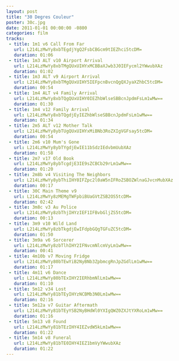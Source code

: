 ```yaml
---
layout: post
title: "30 Degres Couleur"
poster: 30c.jpg
date: 2011-01-01 00:00:00 -0800
categories: film
tracks:
 - title: 1m1 v6 Call From Far
   url: L214LzMwYy8xbTEgdjYgQ2FsbCBGcm9tIEZhci5tcDM=
   duration: 01:06
 - title: 1m3 ALT v10 Airport Arrival
   url: L214LzMwYy8xbTMgQUxUIHYxMCBBaXJwb3J0IEFycml2YWwubXAz
   duration: 01:02
 - title: 1m3 ALT v9 Airport Arrival
   url: L214LzMwYy8xbTMgQUxUIHY5IEFpcnBvcnQgQXJyaXZhbC5tcDM=
   duration: 00:54
 - title: 1m4 ALT v4 Family Arrival
   url: L214LzMwYy8xbTQgQUxUIHY0IEZhbWlseSBBcnJpdmFsLm1wMw==
   duration: 01:30
 - title: 1m4 v12 Family Arrival
   url: L214LzMwYy8xbTQgdjEyIEZhbWlseSBBcnJpdmFsLm1wMw==
   duration: 01:34
 - title: 2m5 ALT v12 Mother Talk
   url: L214LzMwYy8ybTUgQUxUIHYxMiBNb3RoZXIgVGFsay5tcDM=
   duration: 00:54
 - title: 2m6 v10 Mum's Gone
   url: L214LzMwYy8ybTYgdjEwIE11bSdzIEdvbmUubXAz
   duration: 01:58
 - title: 2m7 v17 Old Book
   url: L214LzMwYy8ybTcgdjE3IE9sZCBCb29rLm1wMw==
   duration: 01:20
 - title: 2m8b v4 Visiting The Neighbors
   url: L214LzMwYy8ybThiIHY0IFZpc2l0aW5nIFRoZSBOZWlnaGJvcnMubXAz
   duration: 00:17
 - title: 30C Main Theme v9
   url: L214LzMwYy8zMEMgTWFpbiBUaGVtZSB2OS5tcDM=
   duration: 02:42
 - title: 3m8c v3 Au Police
   url: L214LzMwYy8zbThjIHYzIEF1IFBvbGljZS5tcDM=
   duration: 00:13
 - title: 3m9 v10 Wild Land
   url: L214LzMwYy8zbTkgdjEwIFdpbGQgTGFuZC5tcDM=
   duration: 01:50
 - title: 3m9a v6 Sorcerer
   url: L214LzMwYy8zbTlhIHY2IFNvcmNlcmVyLm1wMw==
   duration: 00:41
 - title: 4m10b v7 Moving Fridge
   url: L214LzMwYy80bTEwYiB2NyBNb3ZpbmcgRnJpZGdlLm1wMw==
   duration: 01:17
 - title: 4m11 v6 Dance
   url: L214LzMwYy80bTExIHY2IERhbmNlLm1wMw==
   duration: 01:10
 - title: 5m12 v34 Lost
   url: L214LzMwYy81bTEyIHYzNCBMb3N0Lm1wMw==
   duration: 02:16
 - title: 5m12a v7 Guitar Aftermath
   url: L214LzMwYy81bTEyYSB2NyBHdWl0YXIgQWZ0ZXJtYXRoLm1wMw==
   duration: 01:16
 - title: 5m13 v8 Found
   url: L214LzMwYy81bTEzIHY4IEZvdW5kLm1wMw==
   duration: 01:22
 - title: 5m14 v8 Funeral
   url: L214LzMwYy81bTE0IHY4IEZ1bmVyYWwubXAz
   duration: 01:22
---
```

